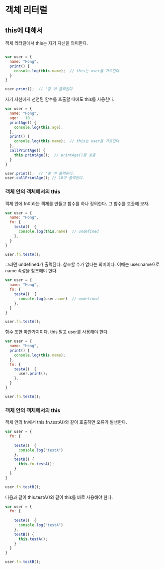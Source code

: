 # 객체 리터럴

## this에 대해서

객체 리터럴에서 this는 자기 자신을 의미한다. 

```jsx

var user = { 
  name: "Hong", 
  print() {
    console.log(this.name);  // this는 user를 가르킨다. 
  }
}

user.print();  // '홍'이 출력된다.
```

자기 자신에게 선언된 함수를 호출할 때에도 this를 사용한다. 

```jsx
var user = { 
  name: "Hong", 
  age:   10 , 
  printAge() {
    console.log(this.age);
  }, 
  print() {
    console.log(this.name);  // this는 user를 가르킨다. 
  },
  callPrintAge() {
    this.printAge();  // printAge()를 호출
  }
}

user.print();  // '홍'이 출력된다. 
user.callPrintAge(); // 10이 출력된다.
```

### 객체 안의 객체에서의 this

객체 안에 fn이라는 객체를 만들고 함수를 하나 정의한다. 그 함수를 호출해 보자. 

```jsx
var user = { 
  name: "Hong", 
  fn: {
    testA()  {
      console.log(this.name)  // undefined
    },
  }
}

user.fn.testA();
```

그러면 undefined가 출력된다. 참조할 수가 없다는 의미이다. 이때는 user.name으로 name 속성을 참조해야 한다. 

```jsx
var user = { 
  name: "Hong", 
  fn: {
    testA()  {
      console.log(user.name)  // undefined
    },
  }
}

user.fn.testA();
```

함수 또한 마찬가지이다.  this 말고 user를 사용해야 한다. 

```jsx
var user = { 
  name: "Hong", 
  print() {
    console.log(this.name);
  },
  fn: {
    testA()  {
      user.print();
    },
  }
}

user.fn.testA();
```

### 객체 안의 객체에서의 this

객체 안의 fn에서 this.fn.testA()와 같이 호출하면 오류가 발생한다. 

```jsx
var user = { 
  fn: {
    
    testA()  {
      console.log("testA")
    },
    testB() {
      this.fn.testA();
    }
  }
}

user.fn.testB();
```

다음과 같이 this.testA()와 같이 this를 바로 사용해야 한다. 

```jsx
var user = { 
  fn: {
    
    testA()  {
      console.log("testA")
    },
    testB() {
      this.testA();
    }
  }
}

user.fn.testB();

```